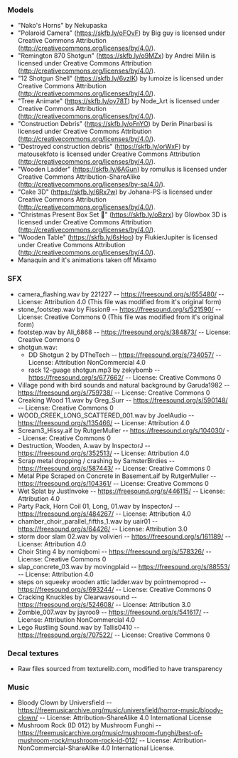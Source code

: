 ### Models

- "Nako's Horns" by Nekupaska
- "Polaroid Camera" (https://skfb.ly/oFOvF) by Big guy is licensed under Creative Commons Attribution (http://creativecommons.org/licenses/by/4.0/).
- "Remington 870 Shotgun" (https://skfb.ly/o9MZx) by Andrei Milin is licensed under Creative Commons Attribution (http://creativecommons.org/licenses/by/4.0/).
- "12 Shotgun Shell" (https://skfb.ly/6vzIK) by lumoize is licensed under Creative Commons Attribution (http://creativecommons.org/licenses/by/4.0/).
- "Tree Animate" (https://skfb.ly/oy78T) by Node_λrt is licensed under Creative Commons Attribution (http://creativecommons.org/licenses/by/4.0/).
- "Construction Debris" (https://skfb.ly/oFnYO) by Derin Pinarbasi is licensed under Creative Commons Attribution (http://creativecommons.org/licenses/by/4.0/).
- "Destroyed construction debris" (https://skfb.ly/orWxF) by matousekfoto is licensed under Creative Commons Attribution (http://creativecommons.org/licenses/by/4.0/).
- "Wooden Ladder" (https://skfb.ly/6AGun) by romullus is licensed under Creative Commons Attribution-ShareAlike (http://creativecommons.org/licenses/by-sa/4.0/).
- "Cake 3D" (https://skfb.ly/6Rx7w) by Johana-PS is licensed under Creative Commons Attribution (http://creativecommons.org/licenses/by/4.0/).
- "Christmas Present Box Set 🎁" (https://skfb.ly/oBzrx) by Glowbox 3D is licensed under Creative Commons Attribution (http://creativecommons.org/licenses/by/4.0/).
- "Wooden Table" (https://skfb.ly/6sHoo) by FlukierJupiter is licensed under Creative Commons Attribution (http://creativecommons.org/licenses/by/4.0/).
- Manaquin and it's animations taken off Mixamo

### SFX

- camera_flashing.wav by 221227 -- https://freesound.org/s/655480/ -- License: Attribution 4.0 (This file was modified from it's original form)
- stone_footstep.wav by Fission9 -- https://freesound.org/s/521590/ -- License: Creative Commons 0 (This file was modified from it's original form)
- footstep.wav by Ali_6868 -- https://freesound.org/s/384873/ -- License: Creative Commons 0
- shotgun.wav:
  - DD Shotgun 2 by DTheTech -- https://freesound.org/s/734057/ -- License: Attribution NonCommercial 4.0
  - rack 12-guage shotgun.mp3 by zekybomb -- https://freesound.org/s/677662/ -- License: Creative Commons 0
- Village pond with bird sounds and natural background by Garuda1982 -- https://freesound.org/s/759738/ -- License: Creative Commons 0
- Creaking Wood 11.wav by Greg_Surr -- https://freesound.org/s/590148/ -- License: Creative Commons 0
- WOOD_CREEK_LONG_SCATTERED_001.wav by JoelAudio -- https://freesound.org/s/135466/ -- License: Attribution 4.0
- Scream3_Hissy.aif by RutgerMuller -- https://freesound.org/s/104030/ -- License: Creative Commons 0
- Destruction, Wooden, A.wav by InspectorJ -- https://freesound.org/s/352513/ -- License: Attribution 4.0
- Scrap metal dropping / crashing by SamsterBirdies -- https://freesound.org/s/587443/ -- License: Creative Commons 0
- Metal Pipe Scraped on Concrete in Basement.aif by RutgerMuller -- https://freesound.org/s/104361/ -- License: Creative Commons 0
- Wet Splat by JustInvoke -- https://freesound.org/s/446115/ -- License: Attribution 4.0
- Party Pack, Horn Coil 01, Long, 01.wav by InspectorJ -- https://freesound.org/s/484267/ -- License: Attribution 4.0
- chamber_choir_parallel_fifths_1.wav by uair01 -- https://freesound.org/s/64426/ -- License: Attribution 3.0
- storm door slam 02.wav by volivieri -- https://freesound.org/s/161189/ -- License: Attribution 4.0
- Choir Sting 4 by nomiqbomi -- https://freesound.org/s/578326/ -- License: Creative Commons 0
- slap_concrete_03.wav by movingplaid -- https://freesound.org/s/88553/ -- License: Attribution 4.0
- steps on squeeky wooden attic ladder.wav by pointnemoprod -- https://freesound.org/s/693244/ -- License: Creative Commons 0
- Cracking Knuckles by Clearwavsound -- https://freesound.org/s/524608/ -- License: Attribution 3.0
- Zombie_007.wav by jayroo9 -- https://freesound.org/s/541617/ -- License: Attribution NonCommercial 4.0
- Lego Rustling Sound.wav by Tallis0410 -- https://freesound.org/s/707522/ -- License: Creative Commons 0

### Decal textures

- Raw files sourced from texturelib.com, modified to have transparency

### Music

- Bloody Clown by Universfield -- https://freemusicarchive.org/music/universfield/horror-music/bloody-clown/ -- License: Attribution-ShareAlike 4.0 International License
- Mushroom Rock (ID 012) by Mushroom Funghi -- https://freemusicarchive.org/music/mushroom-funghi/best-of-mushroom-rock/mushroom-rock-id-012/ -- License: Attribution-NonCommercial-ShareAlike 4.0 International License.
